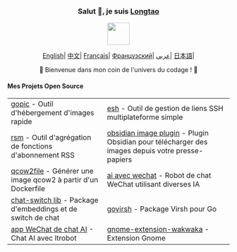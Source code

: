 <div align="center">
    <h3>Salut 👋, je suis <a href="https://longtao.fun">Longtao</a></h3>
    <p align="center"><img src="https://media.giphy.com/media/mGcNjsfWAjY5AEZNw6/giphy.gif" width="50"/></p>
    <p align="center">
        <a href="https://github.com/eust-w/eust-w/blob/main/README.md"><span>English</span></a>|
        <a href="https://github.com/eust-w/eust-w/blob/main/README_CN.md"><span>中文</span></a>|
        <a href="https://github.com/eust-w/eust-w/blob/main/README_FR.md"><span>Français</span></a>|
        <a href="https://github.com/eust-w/eust-w/blob/main/README_RU.md"><span>Французский</span></a>|
        <a href="https://github.com/eust-w/eust-w/blob/main/README_AR.md"><span>عربي</span></a>|
        <a href="https://github.com/eust-w/eust-w/blob/main/README_JP.md"><span>日本語</span></a>|
    </p>
    <p>🌟 Bienvenue dans mon coin de l'univers du codage ! 🌟</p>
    <h4 align="left">Mes Projets Open Source</h4>
    <table align="center">
        <tr>
            <td><a href="https://github.com/eust-w/gopic">gopic</a> - Outil d'hébergement d'images rapide</td>
            <td><a href="https://github.com/eust-w/esh">esh</a> - Outil de gestion de liens SSH multiplateforme simple</td>
        </tr>
        <tr>
            <td><a href="https://github.com/eust-w/rsm">rsm</a> - Outil d'agrégation de fonctions d'abonnement RSS</td>
            <td><a href="https://github.com/eust-w/obsidian-image-auto-upload">obsidian image plugin</a> - Plugin Obsidian pour télécharger des images depuis votre presse-papiers</td>
        </tr>
        <tr>
            <td><a href="https://github.com/eust-w/qcow2file">qcow2file</a> - Générer une image qcow2 à partir d'un Dockerfile</td>
            <td><a href="https://github.com/eust-w/aiPlatform">ai avec wechat</a> - Robot de chat WeChat utilisant diverses IA</td>
        </tr>
        <tr>
            <td><a href="https://github.com/eust-w/openai-chat-switch">chat-switch lib</a> - Package d'embeddings et de switch de chat</td>
            <td><a href="https://github.com/eust-w/govirsh">govirsh</a> - Package Virsh pour Go</td>
        </tr>
        <tr>
            <td><a href="https://github.com/eust-w/ltrobot-mimiwechat">app WeChat de chat AI</a> - Chat AI avec ltrobot</td>
            <td><a href="https://github.com/eust-w/gnome-extension-wakwaka">gnome-extension-wakwaka</a> - Extension Gnome</td>
        </tr>
    </table>
</div>
